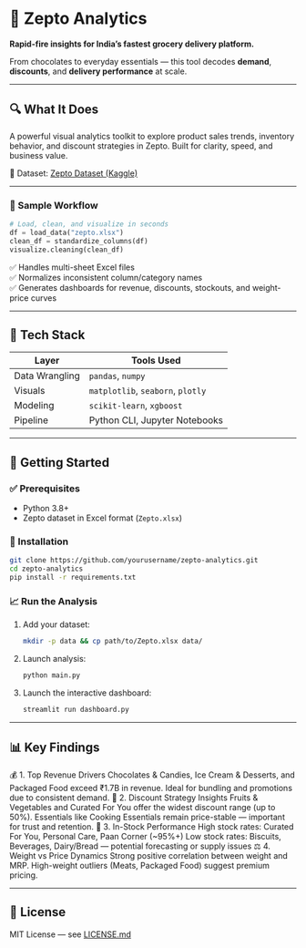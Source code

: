 # 🚀 Zepto Analytics  
**Rapid-fire insights for India’s fastest grocery delivery platform.**  

From chocolates to everyday essentials — this tool decodes **demand**, **discounts**, and **delivery performance** at scale.

---

## 🔍 What It Does  
A powerful visual analytics toolkit to explore product sales trends, inventory behavior, and discount strategies in Zepto. Built for clarity, speed, and business value.

📂 Dataset: [Zepto Dataset (Kaggle)](https://www.kaggle.com/datasets/devshahoff/zepto-dataset)

---

### 🧪 Sample Workflow
```python
# Load, clean, and visualize in seconds
df = load_data("zepto.xlsx")
clean_df = standardize_columns(df)
visualize.cleaning(clean_df)
```

✅ Handles multi-sheet Excel files  
✅ Normalizes inconsistent column/category names  
✅ Generates dashboards for revenue, discounts, stockouts, and weight-price curves  

---

## 🧰 Tech Stack

| Layer           | Tools Used                    |
|----------------|-------------------------------|
| Data Wrangling | `pandas`, `numpy`             |
| Visuals        | `matplotlib`, `seaborn`, `plotly` |
| Modeling       | `scikit-learn`, `xgboost`  |
| Pipeline       | Python CLI, Jupyter Notebooks |

---

## 🚀 Getting Started

### ✅ Prerequisites
- Python 3.8+
- Zepto dataset in Excel format (`Zepto.xlsx`)

### 🔧 Installation
```bash
git clone https://github.com/yourusername/zepto-analytics.git
cd zepto-analytics
pip install -r requirements.txt
```

### 📈 Run the Analysis
1. Add your dataset:
   ```bash
   mkdir -p data && cp path/to/Zepto.xlsx data/
   ```
2. Launch analysis:
   ```bash
   python main.py
   ```
3. Launch the interactive dashboard:
   ```bash
   streamlit run dashboard.py
   ```

---

## 📊 Key Findings

💰 1. Top Revenue Drivers
Chocolates & Candies, Ice Cream & Desserts, and Packaged Food exceed ₹1.7B in revenue.
Ideal for bundling and promotions due to consistent demand.
🎯 2. Discount Strategy Insights
Fruits & Vegetables and Curated For You offer the widest discount range (up to 50%).
Essentials like Cooking Essentials remain price-stable — important for trust and retention.
🛒 3. In-Stock Performance
High stock rates: Curated For You, Personal Care, Paan Corner (~95%+)
Low stock rates: Biscuits, Beverages, Dairy/Bread — potential forecasting or supply issues
⚖️ 4. Weight vs Price Dynamics
Strong positive correlation between weight and MRP.
High-weight outliers (Meats, Packaged Food) suggest premium pricing.

---

## 📝 License  
MIT License — see [LICENSE.md](LICENSE.md)
